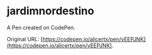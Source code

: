 # jardimnordestino

A Pen created on CodePen.

Original URL: [https://codepen.io/alicertx/pen/vEEPJNK](https://codepen.io/alicertx/pen/vEEPJNK).

